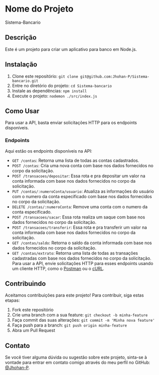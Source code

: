 # Nome do Projeto

Sistema-Bancario

## Descrição

Este é um projeto para criar um aplicativo para banco em Node.js.

## Instalação

1. Clone este repositório: `git clone git@github.com:Jhohan-P/Sistema-bancario.git`
2. Entre no diretório do projeto: `cd Sistema-bancario`
3. Instale as dependências: `npm install`
4. Execute o projeto: `nodemon ./src/index.js`

## Como Usar

Para usar a API, basta enviar solicitações HTTP para os endpoints disponíveis.

### Endpoints

Aqui estão os endpoints disponíveis na API:

- `GET /contas`: Retorna uma lista de todas as contas cadastrados.
- `POST /contas`:  Cria uma nova conta com base nos dados fornecidos no corpo da solicitação.
- `POST /transacoes/depositar`: Essa rota e pra depositar um valor na conta informada com base nos dados fornecidos no corpo da solicitação.
- `PUT /contas/:numeroConta/usuario`: Atualiza as informações do usuário com o numero da conta especificado com base nos dados fornecidos no corpo da solicitação.
- `DELETE /contas/:numeroConta`: Remove uma conta com o numero da conta especificado.
- `POST /transacoes/sacar`:  Essa rota realiza um saque com base nos dados fornecidos no corpo da solicitação.
- `POST /transacoes/transferir`: Essa rota e pra transferir um valor na conta informada com base nos dados fornecidos no corpo da solicitação.
- `GET /contas/saldo`: Retorna o saldo da conta informada com base nos dados fornecidos no corpo da solicitação.
- `GET /contas/extrato`: Retorna uma lista de todas as transações  cadastradas com base nos dados fornecidos no corpo da solicitação.
Para usar a API, envie solicitações HTTP para esses endpoints usando um cliente HTTP, como o [Postman](https://www.postman.com/) ou o [cURL](https://curl.se/).

## Contribuindo

Aceitamos contribuições para este projeto! Para contribuir, siga estas etapas:

1. Fork este repositório
2. Crie uma branch com a sua feature: `git checkout -b minha-feature`
3. Faça commit das suas alterações: `git commit -m 'Minha nova feature'`
4. Faça push para a branch: `git push origin minha-feature`
5. Abra um Pull Request


## Contato

Se você tiver alguma dúvida ou sugestão sobre este projeto, sinta-se à vontade para entrar em contato comigo através do meu perfil no GitHub: [@Jhohan-P](https://github.com/Jhohan-P).
